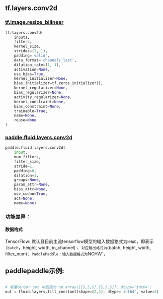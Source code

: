 
## tf.layers.conv2d

### [tf.image.resize_bilinear](https://www.tensorflow.org/api_docs/python/tf/layers/conv2d)
``` python
tf.layers.conv2d(
    inputs,
    filters,
    kernel_size,
    strides=(1, 1),
    padding='valid',
    data_format='channels_last',
    dilation_rate=(1, 1),
    activation=None,
    use_bias=True,
    kernel_initializer=None,
    bias_initializer=tf.zeros_initializer(),
    kernel_regularizer=None,
    bias_regularizer=None,
    activity_regularizer=None,
    kernel_constraint=None,
    bias_constraint=None,
    trainable=True,
    name=None,
    reuse=None
)
```

### [paddle.fluid.layers.conv2d](http://paddlepaddle.org/documentation/docs/zh/1.3/api_cn/layers_cn.html#paddle.fluid.layers.conv2d)
``` python
paddle.fluid.layers.conv2d(
    input, 
    num_filters, 
    filter_size, 
    stride=1, 
    padding=0, 
    dilation=1, 
    groups=None, 
    param_attr=None, 
    bias_attr=None, 
    use_cudnn=True, 
    act=None, 
    name=None)
```

### 功能差异：

#### 数据格式

TensorFlow: 默认且目前主流tensorflow模型的输入数据格式为`NHWC`，即表示`(batch`，height, width, in_channel)`；
对应输出格式为`(batch, height, width, filter_num)`;
PaddlePaddle：输入数据格式为`NCHW`，


## paddlepaddle示例:
```python

# 常量tensor out 中数据为 np.array([[5,5,5],[5,5,5]], dtype='int64')
out = fluid.layers.fill_constant(shape=[2,3], dtype='int64', value=5)  
